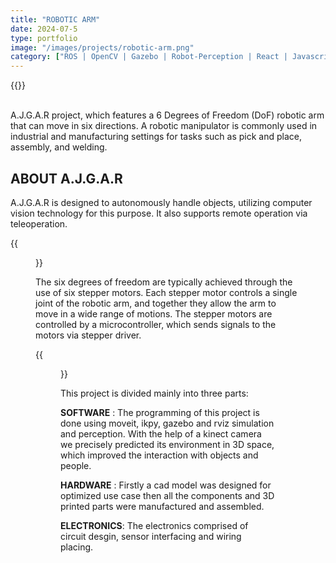 ```yaml
---
title: "ROBOTIC ARM"
date: 2024-07-5
type: portfolio
image: "/images/projects/robotic-arm.png"
category: ["ROS | OpenCV | Gazebo | Robot-Perception | React | Javascript"]
---
```


{{<youtube kM_5QzVYqo8>}}
<br><br>

<style>.image{display: block;
  margin-left: auto;
  margin-right: auto;
  width: 50%}</style>
  
A.J.G.A.R project, which features a 6 Degrees of Freedom (DoF) robotic arm that can move in six directions. A robotic manipulator is commonly used in industrial and manufacturing settings for tasks such as pick and place, assembly, and welding.

## ABOUT A.J.G.A.R

 A.J.G.A.R is designed to autonomously handle objects, utilizing computer vision technology for this purpose. It also supports remote operation via teleoperation. 

{{<figure src="/images/projects/robotic-arm-cad.png" caption="Fig1 : Cad model of Robotic Arm" width="300" height="500">}}

The six degrees of freedom are typically achieved through the use of six stepper motors. Each stepper motor controls a single joint of the robotic arm, and together they allow the arm to move in a wide range of motions. The stepper motors are controlled by a microcontroller, which sends signals to the motors via stepper driver.

{{<figure src="/images/projects/arm.png" caption="Fig2 : Robotic arm with multiple articulated joints, mounted on a base and connected to an electronic control board." width="300" height="350">}}

This project is divided mainly into three parts:

**SOFTWARE** : The programming of this project is done using moveit, ikpy, gazebo and rviz simulation and perception. With the help of a kinect camera we precisely predicted its environment in 3D space, which improved the interaction with objects and people.

**HARDWARE** : Firstly a cad model was designed for optimized use case then all the components and 3D printed parts were manufactured and assembled.

**ELECTRONICS**: The electronics comprised of circuit desgin, sensor interfacing and wiring placing.

<!-- Github : https://github.com/atom-robotics-lab/robotic-arm-atom -->
